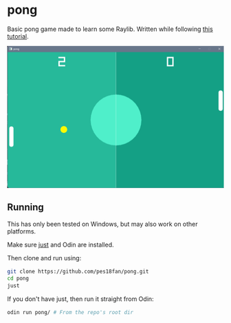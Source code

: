 # pong

Basic pong game made to learn some Raylib. Written while following
[this tutorial](https://www.youtube.com/watch?v=VLJlTaFvHo4).

<img src="./assets/pong.png" alt="Image of the pong game running" />

## Running

This has only been tested on Windows, but may also work on other platforms.

Make sure [just](https://www.github.com/casey/just) and Odin are installed.

Then clone and run using:

```bash
git clone https://github.com/pes18fan/pong.git
cd pong
just
```

If you don't have just, then run it straight from Odin:

```bash
odin run pong/ # From the repo's root dir
```
